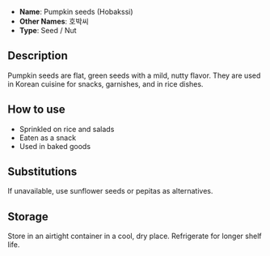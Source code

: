 - **Name**: Pumpkin seeds (Hobakssi)
- **Other Names**: 호박씨
- **Type**: Seed / Nut

## Description

Pumpkin seeds are flat, green seeds with a mild, nutty flavor. They are used in Korean cuisine for snacks, garnishes, and in rice dishes.

## How to use

- Sprinkled on rice and salads
- Eaten as a snack
- Used in baked goods

## Substitutions

If unavailable, use sunflower seeds or pepitas as alternatives.

## Storage

Store in an airtight container in a cool, dry place. Refrigerate for longer shelf life. 